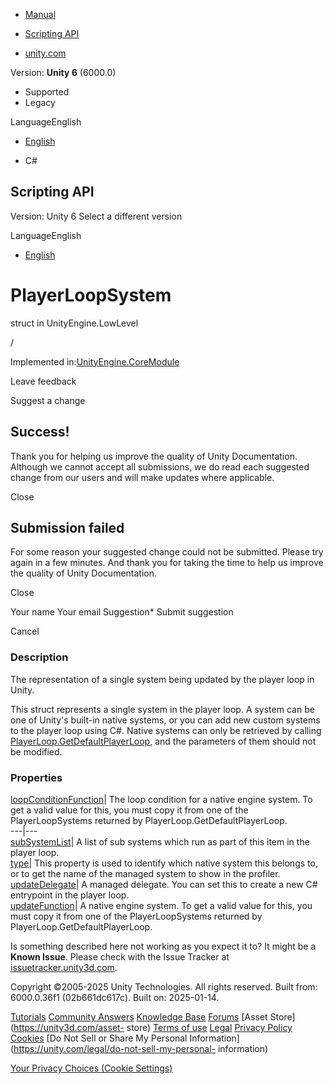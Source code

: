 [ ]()

  * [Manual](../Manual/index.html)
  * [Scripting API](../ScriptReference/index.html)

  * [unity.com](https://unity.com/)

Version: **Unity 6** (6000.0)

  * Supported
  * Legacy

LanguageEnglish

  * [English]()

  * C#

[ ](https://docs.unity3d.com)

## Scripting API

Version: Unity 6 Select a different version

LanguageEnglish

  * [English]()

# PlayerLoopSystem

struct in UnityEngine.LowLevel

/

Implemented in:[UnityEngine.CoreModule](UnityEngine.CoreModule.html)

Leave feedback

Suggest a change

## Success!

Thank you for helping us improve the quality of Unity Documentation. Although
we cannot accept all submissions, we do read each suggested change from our
users and will make updates where applicable.

Close

## Submission failed

For some reason your suggested change could not be submitted. Please <a>try
again</a> in a few minutes. And thank you for taking the time to help us
improve the quality of Unity Documentation.

Close

Your name Your email Suggestion* Submit suggestion

Cancel

[ ]()

### Description

The representation of a single system being updated by the player loop in
Unity.

This struct represents a single system in the player loop. A system can be one
of Unity's built-in native systems, or you can add new custom systems to the
player loop using C#. Native systems can only be retrieved by calling
[PlayerLoop.GetDefaultPlayerLoop](LowLevel.PlayerLoop.GetDefaultPlayerLoop.html),
and the parameters of them should not be modified.

### Properties

[loopConditionFunction](LowLevel.PlayerLoopSystem-loopConditionFunction.html)|
The loop condition for a native engine system. To get a valid value for this,
you must copy it from one of the PlayerLoopSystems returned by
PlayerLoop.GetDefaultPlayerLoop.  
---|---  
[subSystemList](LowLevel.PlayerLoopSystem-subSystemList.html)| A list of sub
systems which run as part of this item in the player loop.  
[type](LowLevel.PlayerLoopSystem-type.html)| This property is used to identify
which native system this belongs to, or to get the name of the managed system
to show in the profiler.  
[updateDelegate](LowLevel.PlayerLoopSystem-updateDelegate.html)| A managed
delegate. You can set this to create a new C# entrypoint in the player loop.  
[updateFunction](LowLevel.PlayerLoopSystem-updateFunction.html)| A native
engine system. To get a valid value for this, you must copy it from one of the
PlayerLoopSystems returned by PlayerLoop.GetDefaultPlayerLoop.  
  
Is something described here not working as you expect it to? It might be a
**Known Issue**. Please check with the Issue Tracker at
[issuetracker.unity3d.com](https://issuetracker.unity3d.com).

Copyright ©2005-2025 Unity Technologies. All rights reserved. Built from:
6000.0.36f1 (02b661dc617c). Built on: 2025-01-14.

[Tutorials](https://unity3d.com/learn) [Community
Answers](https://answers.unity3d.com) [Knowledge
Base](https://support.unity3d.com/hc/en-us)
[Forums](https://forum.unity3d.com) [Asset Store](https://unity3d.com/asset-
store) [Terms of use](https://docs.unity3d.com/Manual/TermsOfUse.html)
[Legal](https://unity.com/legal) [Privacy
Policy](https://unity.com/legal/privacy-policy)
[Cookies](https://unity.com/legal/cookie-policy) [Do Not Sell or Share My
Personal Information](https://unity.com/legal/do-not-sell-my-personal-
information)

[Your Privacy Choices (Cookie Settings)](javascript:void\(0\);)

